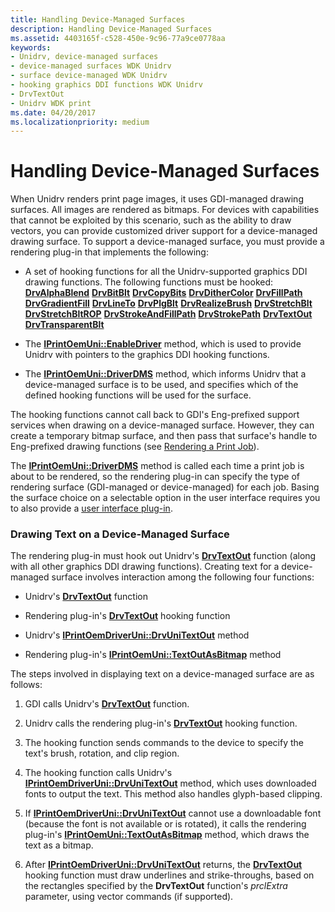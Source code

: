 ```yaml
---
title: Handling Device-Managed Surfaces
description: Handling Device-Managed Surfaces
ms.assetid: 4403165f-c528-450e-9c96-77a9ce0778aa
keywords:
- Unidrv, device-managed surfaces
- device-managed surfaces WDK Unidrv
- surface device-managed WDK Unidrv
- hooking graphics DDI functions WDK Unidrv
- DrvTextOut
- Unidrv WDK print
ms.date: 04/20/2017
ms.localizationpriority: medium
---
```


# Handling Device-Managed Surfaces





When Unidrv renders print page images, it uses GDI-managed drawing surfaces. All images are rendered as bitmaps. For devices with capabilities that cannot be exploited by this scenario, such as the ability to draw vectors, you can provide customized driver support for a device-managed drawing surface. To support a device-managed surface, you must provide a rendering plug-in that implements the following:

-   A set of hooking functions for all the Unidrv-supported graphics DDI drawing functions. The following functions must be hooked:
    [**DrvAlphaBlend**](https://docs.microsoft.com/windows/win32/api/winddi/nf-winddi-drvalphablend)
    [**DrvBitBlt**](https://docs.microsoft.com/windows/win32/api/winddi/nf-winddi-drvbitblt)
    [**DrvCopyBits**](https://docs.microsoft.com/windows/win32/api/winddi/nf-winddi-drvcopybits)
    [**DrvDitherColor**](https://docs.microsoft.com/windows/win32/api/winddi/nf-winddi-drvdithercolor)
    [**DrvFillPath**](https://docs.microsoft.com/windows/win32/api/winddi/nf-winddi-drvfillpath)
    [**DrvGradientFill**](https://docs.microsoft.com/windows/win32/api/winddi/nf-winddi-drvgradientfill)
    [**DrvLineTo**](https://docs.microsoft.com/windows/win32/api/winddi/nf-winddi-drvlineto)
    [**DrvPlgBlt**](https://docs.microsoft.com/windows/win32/api/winddi/nf-winddi-drvplgblt)
    [**DrvRealizeBrush**](https://docs.microsoft.com/windows/win32/api/winddi/nf-winddi-drvrealizebrush)
    [**DrvStretchBlt**](https://docs.microsoft.com/windows/win32/api/winddi/nf-winddi-drvstretchblt)
    [**DrvStretchBltROP**](https://docs.microsoft.com/windows/win32/api/winddi/nf-winddi-drvstretchbltrop)
    [**DrvStrokeAndFillPath**](https://docs.microsoft.com/windows/win32/api/winddi/nf-winddi-drvstrokeandfillpath)
    [**DrvStrokePath**](https://docs.microsoft.com/windows/win32/api/winddi/nf-winddi-drvstrokepath)
    [**DrvTextOut**](https://docs.microsoft.com/windows/win32/api/winddi/nf-winddi-drvtextout)
    [**DrvTransparentBlt**](https://docs.microsoft.com/windows/win32/api/winddi/nf-winddi-drvtransparentblt)
-   The [**IPrintOemUni::EnableDriver**](https://docs.microsoft.com/windows-hardware/drivers/ddi/prcomoem/nf-prcomoem-iprintoemuni-enabledriver) method, which is used to provide Unidrv with pointers to the graphics DDI hooking functions.

-   The [**IPrintOemUni::DriverDMS**](https://docs.microsoft.com/windows-hardware/drivers/ddi/prcomoem/nf-prcomoem-iprintoemuni-driverdms) method, which informs Unidrv that a device-managed surface is to be used, and specifies which of the defined hooking functions will be used for the surface.

The hooking functions cannot call back to GDI's Eng-prefixed support services when drawing on a device-managed surface. However, they can create a temporary bitmap surface, and then pass that surface's handle to Eng-prefixed drawing functions (see [Rendering a Print Job](rendering-a-print-job.md)).

The [**IPrintOemUni::DriverDMS**](https://docs.microsoft.com/windows-hardware/drivers/ddi/prcomoem/nf-prcomoem-iprintoemuni-driverdms) method is called each time a print job is about to be rendered, so the rendering plug-in can specify the type of rendering surface (GDI-managed or device-managed) for each job. Basing the surface choice on a selectable option in the user interface requires you to also provide a [user interface plug-in](user-interface-plug-ins.md).

### Drawing Text on a Device-Managed Surface

The rendering plug-in must hook out Unidrv's [**DrvTextOut**](https://docs.microsoft.com/windows/win32/api/winddi/nf-winddi-drvtextout) function (along with all other graphics DDI drawing functions). Creating text for a device-managed surface involves interaction among the following four functions:

-   Unidrv's [**DrvTextOut**](https://docs.microsoft.com/windows/win32/api/winddi/nf-winddi-drvtextout) function

-   Rendering plug-in's [**DrvTextOut**](https://docs.microsoft.com/windows/win32/api/winddi/nf-winddi-drvtextout) hooking function

-   Unidrv's [**IPrintOemDriverUni::DrvUniTextOut**](https://docs.microsoft.com/windows-hardware/drivers/ddi/prcomoem/nf-prcomoem-iprintoemdriveruni-drvunitextout) method

-   Rendering plug-in's [**IPrintOemUni::TextOutAsBitmap**](https://docs.microsoft.com/windows-hardware/drivers/ddi/prcomoem/nf-prcomoem-iprintoemuni-textoutasbitmap) method

The steps involved in displaying text on a device-managed surface are as follows:

1.  GDI calls Unidrv's [**DrvTextOut**](https://docs.microsoft.com/windows/win32/api/winddi/nf-winddi-drvtextout) function.

2.  Unidrv calls the rendering plug-in's [**DrvTextOut**](https://docs.microsoft.com/windows/win32/api/winddi/nf-winddi-drvtextout) hooking function.

3.  The hooking function sends commands to the device to specify the text's brush, rotation, and clip region.

4.  The hooking function calls Unidrv's [**IPrintOemDriverUni::DrvUniTextOut**](https://docs.microsoft.com/windows-hardware/drivers/ddi/prcomoem/nf-prcomoem-iprintoemdriveruni-drvunitextout) method, which uses downloaded fonts to output the text. This method also handles glyph-based clipping.

5.  If [**IPrintOemDriverUni::DrvUniTextOut**](https://docs.microsoft.com/windows-hardware/drivers/ddi/prcomoem/nf-prcomoem-iprintoemdriveruni-drvunitextout) cannot use a downloadable font (because the font is not available or is rotated), it calls the rendering plug-in's [**IPrintOemUni::TextOutAsBitmap**](https://docs.microsoft.com/windows-hardware/drivers/ddi/prcomoem/nf-prcomoem-iprintoemuni-textoutasbitmap) method, which draws the text as a bitmap.

6.  After [**IPrintOemDriverUni::DrvUniTextOut**](https://docs.microsoft.com/windows-hardware/drivers/ddi/prcomoem/nf-prcomoem-iprintoemdriveruni-drvunitextout) returns, the [**DrvTextOut**](https://docs.microsoft.com/windows/win32/api/winddi/nf-winddi-drvtextout) hooking function must draw underlines and strike-throughs, based on the rectangles specified by the **DrvTextOut** function's *prclExtra* parameter, using vector commands (if supported).

 

 




